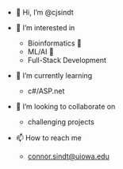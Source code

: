 - 👋 Hi, I’m @cjsindt
- 👀 I’m interested in 
  - Bioinformatics 🦠
  - ML/AI 🧠
  - Full-Stack Development
  
- 🌱 I’m currently learning
  - c#/ASP.net
  
- 💞️ I’m looking to collaborate on
  - challenging projects
  
- 📫 How to reach me
  - connor.sindt@uiowa.edu

<!---
cjsindt/cjsindt is a ✨ special ✨ repository because its `README.md` (this file) appears on your GitHub profile.
You can click the Preview link to take a look at your changes.
--->
